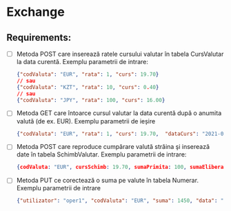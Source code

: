 # Exchange

## Requirements:
- [ ] Metoda POST care inserează ratele cursului valutar în tabela CursValutar la data curentă. Exemplu parametrii de intrare:
  ```json
  {"codValuta": "EUR", "rata": 1, "curs": 19.70}
  // sau
  {"codValuta": "KZT", "rata": 10, "curs": 0.40}
  // sau
  {"codValuta": "JPY", "rata": 100, "curs": 16.00}
  ```

- [ ] Metoda GET care întoarce cursul valutar la data curentă după o anumita valută (de ex. EUR).
  Exemplu parametrii de ieșire
  ```json
  {"codValuta": "EUR", "rata": 1, "curs": 19.70,  "dataCurs": "2021-02-12"}
  ```
  
- [ ] Metoda POST care reproduce cumpărare valută străina şi inserează date în tabela SchimbValutar. 
  Exemplu parametrii de intrare:
  ```json  
  {codValuta: "EUR", cursSchimb: 19.70, sumaPrimita: 100, sumaEliberata: (100*19,70), utilizator: "oper1"}
  ```

- [ ] Metoda PUT ce corectează o suma pe valute în tabela Numerar.
  Exemplu parametrii de intrare
  ```json
  {"utilizator": "oper1", "codValuta": "EUR", "suma": 1450, "data": "2021-02-12"} )
  ```